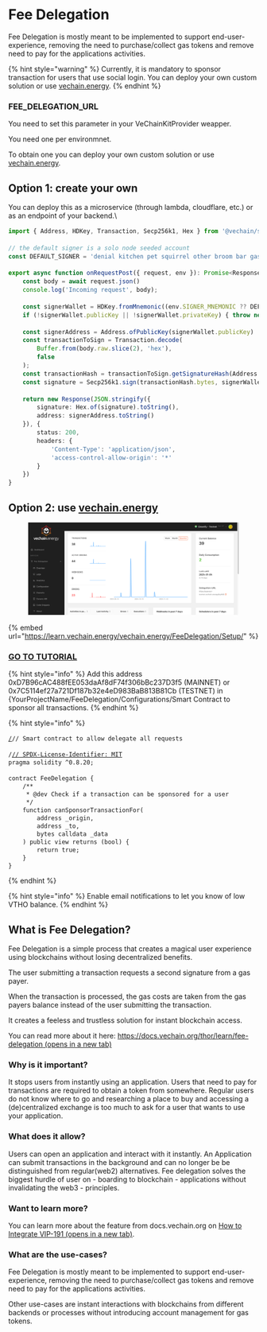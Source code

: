 # Fee Delegation

Fee Delegation is mostly meant to be implemented to support end-user-experience, removing the need to purchase/collect gas tokens and remove need to pay for the applications activities.

{% hint style="warning" %}
Currently, it is mandatory to sponsor transaction for users that use social login. You can deploy your own custom solution or use [vechain.energy](https://vechain.energy/).
{% endhint %}

### FEE\_DELEGATION\_URL

You need to set this parameter in your VeChainKitProvider weapper.

You need one per environmnet.

To obtain one you can deploy your own custom solution or use [vechain.energy](https://vechain.energy/).

## Option 1: create your own

You can deploy this as a microservice (through lambda, cloudflare, etc.) or as an endpoint of your backend.\


```typescript
import { Address, HDKey, Transaction, Secp256k1, Hex } from '@vechain/sdk-core';

// the default signer is a solo node seeded account
const DEFAULT_SIGNER = 'denial kitchen pet squirrel other broom bar gas better priority spoil cross'

export async function onRequestPost({ request, env }): Promise<Response> {
    const body = await request.json()
    console.log('Incoming request', body);

    const signerWallet = HDKey.fromMnemonic((env.SIGNER_MNEMONIC ?? DEFAULT_SIGNER).split(' '), HDKey.VET_DERIVATION_PATH).deriveChild(0);
    if (!signerWallet.publicKey || !signerWallet.privateKey) { throw new Error('Could not load signing wallet') }

    const signerAddress = Address.ofPublicKey(signerWallet.publicKey)
    const transactionToSign = Transaction.decode(
        Buffer.from(body.raw.slice(2), 'hex'),
        false
    );
    const transactionHash = transactionToSign.getSignatureHash(Address.of(body.origin))
    const signature = Secp256k1.sign(transactionHash.bytes, signerWallet.privateKey)

    return new Response(JSON.stringify({
        signature: Hex.of(signature).toString(),
        address: signerAddress.toString()
    }), {
        status: 200,
        headers: {
            'Content-Type': 'application/json',
            'access-control-allow-origin': '*'
        }
    })
}
```

## Option 2: use [vechain.energy](https://vechain.energy/)

<figure><img src="../.gitbook/assets/image (1) (1).png" alt=""><figcaption></figcaption></figure>

{% embed url="https://learn.vechain.energy/vechain.energy/FeeDelegation/Setup/" %}

### [GO TO TUTORIAL](https://learn.vechain.energy/vechain.energy/FeeDelegation/Setup/)

{% hint style="info" %}
Add this address 0xD7B96cAC488fEE053daAf8dF74f306bBc237D3f5 (MAINNET) or 0x7C5114ef27a721Df187b32e4eD983BaB813B81Cb (TESTNET)  in {YourProjectName/FeeDelegation/Configurations/Smart Contract to sponsor  all transactions.
{% endhint %}

{% hint style="info" %}
<pre class="language-solidity"><code class="lang-solidity"><a data-footnote-ref href="#user-content-fn-1">/</a>// Smart contract to allow delegate all requests

/<a data-footnote-ref href="#user-content-fn-1">// SPDX-License-Identifier: MIT</a>
pragma solidity ^0.8.20;

contract FeeDelegation {
    /**
     * @dev Check if a transaction can be sponsored for a user
     */
    function canSponsorTransactionFor(
        address _origin,
        address _to,
        bytes calldata _data
    ) public view returns (bool) {
        return true;
    }
}
</code></pre>
{% endhint %}

{% hint style="info" %}
Enable email notifications to let you know of low VTHO balance.
{% endhint %}

## What is Fee Delegation?

Fee Delegation is a simple process that creates a magical user experience using blockchains without losing decentralized benefits.

The user submitting a transaction requests a second signature from a gas payer.

When the transaction is processed, the gas costs are taken from the gas payers balance instead of the user submitting the transaction.

It creates a feeless and trustless solution for instant blockchain access.

You can read more about it here: [https://docs.vechain.org/thor/learn/fee-delegation (opens in a new tab)](https://docs.vechain.org/thor/learn/fee-delegation)

### Why is it important?

It stops users from instantly using an application. Users that need to pay for transactions are required to obtain a token from somewhere. Regular users do not know where to go and researching a place to buy and accessing a (de)centralized exchange is too much to ask for a user that wants to use your application.

### What does it allow?

Users can open an application and interact with it instantly. An Application can submit transactions in the background and can no longer be be distinguished from regular(web2) alternatives. Fee delegation solves the biggest hurdle of user on - boarding to blockchain - applications without invalidating the web3 - principles.

### Want to learn more?

You can learn more about the feature from docs.vechain.org on [How to Integrate VIP-191 (opens in a new tab)](https://docs.vechain.org/tutorials/how-to-integrate-VIP-191-1.html).

### What are the use-cases?

Fee Delegation is mostly meant to be implemented to support end-user-experience, removing the need to purchase/collect gas tokens and remove need to pay for the applications activities.

Other use-cases are instant interactions with blockchains from different backends or processes without introducing account management for gas tokens.

[^1]: 
